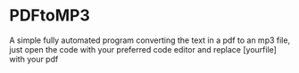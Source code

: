 # PDFtoMP3
A simple fully automated program converting the text in a pdf to an mp3 file, just open the code with your preferred code editor and replace [yourfile] with your pdf
